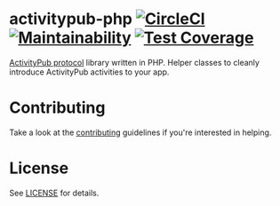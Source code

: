 # activitypub-php [![CircleCI](https://circleci.com/gh/evan-duncan/activitypub-php/tree/master.svg?style=svg)](https://circleci.com/gh/evan-duncan/activitypub-php/tree/master) [![Maintainability](https://api.codeclimate.com/v1/badges/88eebcf8f616e8420bf7/maintainability)](https://codeclimate.com/github/evan-duncan/activitypub-php/maintainability) [![Test Coverage](https://api.codeclimate.com/v1/badges/88eebcf8f616e8420bf7/test_coverage)](https://codeclimate.com/github/evan-duncan/activitypub-php/test_coverage)

[ActivityPub protocol](https://www.w3.org/TR/activitypub) library written in PHP. Helper classes to cleanly introduce ActivityPub activities to your app.

# Contributing
Take a look at the [contributing](CONTRIBUTING.md) guidelines if you're interested in helping.

# License
See [LICENSE](LICENSE) for details.
